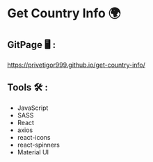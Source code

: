 # Get Country Info 🌍

## GitPage 🖥 :

https://privetigor999.github.io/get-country-info/

## Tools 🛠 :

- JavaScript
- SASS
- React
- axios
- react-icons
- react-spinners
- Material UI
